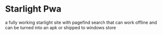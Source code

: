 # Starlight Pwa

a fully working starlight site with pagefind search that can work offline and can be turned into an apk or shipped to windows store

